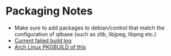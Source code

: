 # Packaging Notes

* Make _sure_ to add packages to debian/control that match the configuration of qtbase (such as zlib, libjpeg, libpng etc.)
* [Current failed build log](http://sprunge.us/WKKL)
* [Arch Linux PKGBUILD of this](https://www.archlinux.org/packages/extra/x86_64/qt5-webengine/)
